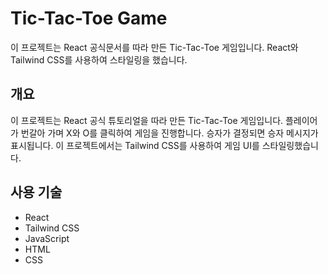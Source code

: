 # Tic-Tac-Toe Game

이 프로젝트는 React 공식문서를 따라 만든 Tic-Tac-Toe 게임입니다. React와 Tailwind CSS를 사용하여 스타일링을 했습니다.

## 개요

이 프로젝트는 React 공식 튜토리얼을 따라 만든 Tic-Tac-Toe 게임입니다. 플레이어가 번갈아 가며 X와 O를 클릭하여 게임을 진행합니다. 승자가 결정되면 승자 메시지가 표시됩니다. 이 프로젝트에서는 Tailwind CSS를 사용하여 게임 UI를 스타일링했습니다.

## 사용 기술

- React
- Tailwind CSS
- JavaScript
- HTML
- CSS
